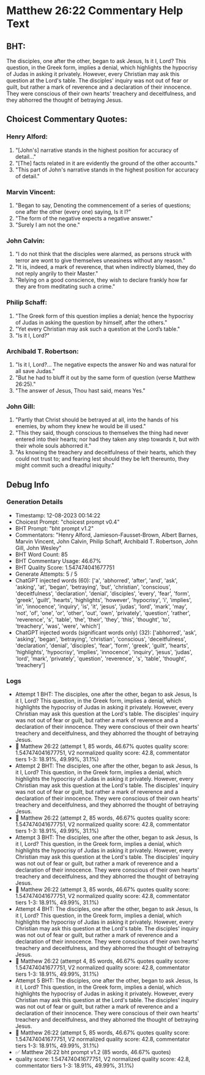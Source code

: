 # Matthew 26:22 Commentary Help Text

## BHT:
The disciples, one after the other, began to ask Jesus, Is it I, Lord? This question, in the Greek form, implies a denial, which highlights the hypocrisy of Judas in asking it privately. However, every Christian may ask this question at the Lord's table. The disciples' inquiry was not out of fear or guilt, but rather a mark of reverence and a declaration of their innocence. They were conscious of their own hearts' treachery and deceitfulness, and they abhorred the thought of betraying Jesus.

## Choicest Commentary Quotes:
### Henry Alford:
1. "[John's] narrative stands in the highest position for accuracy of detail..." 
2. "[The] facts related in it are evidently the ground of the other accounts."
3. "This part of John's narrative stands in the highest position for accuracy of detail."

### Marvin Vincent:
1. "Began to say, Denoting the commencement of a series of questions; one after the other (every one) saying, Is it I?"
2. "The form of the negative expects a negative answer."
3. "Surely I am not the one."

### John Calvin:
1. "I do not think that the disciples were alarmed, as persons struck with terror are wont to give themselves uneasiness without any reason."
2. "It is, indeed, a mark of reverence, that when indirectly blamed, they do not reply angrily to their Master."
3. "Relying on a good conscience, they wish to declare frankly how far they are from meditating such a crime."

### Philip Schaff:
1. "The Greek form of this question implies a denial; hence the hypocrisy of Judas in asking the question by himself, after the others."
2. "Yet every Christian may ask such a question at the Lord’s table."
3. "Is it I, Lord?"

### Archibald T. Robertson:
1. "Is it I, Lord?... The negative expects the answer No and was natural for all save Judas." 
2. "But he had to bluff it out by the same form of question (verse Matthew 26:25)." 
3. "The answer of Jesus, Thou hast said, means Yes."

### John Gill:
1. "Partly that Christ should be betrayed at all, into the hands of his enemies, by whom they knew he would be ill used."
2. "This they said, though conscious to themselves the thing had never entered into their hearts; nor had they taken any step towards it, but with their whole souls abhorred it."
3. "As knowing the treachery and deceitfulness of their hearts, which they could not trust to; and fearing lest should they be left thereunto, they might commit such a dreadful iniquity."


## Debug Info
### Generation Details
- Timestamp: 12-08-2023 00:14:22
- Choicest Prompt: "choicest prompt v0.4"
- BHT Prompt: "bht prompt v1.2"
- Commentators: "Henry Alford, Jamieson-Fausset-Brown, Albert Barnes, Marvin Vincent, John Calvin, Philip Schaff, Archibald T. Robertson, John Gill, John Wesley"
- BHT Word Count: 85
- BHT Commentary Usage: 46.67%
- BHT Quality Score: 1.547474041677751
- Generate Attempts: 5 / 5
- ChatGPT injected words (60):
	['a', 'abhorred', 'after', 'and', 'ask', 'asking', 'at', 'began', 'betraying', 'but', 'christian', 'conscious', 'deceitfulness', 'declaration', 'denial', 'disciples', 'every', 'fear', 'form', 'greek', 'guilt', 'hearts', 'highlights', 'however', 'hypocrisy', 'i', 'implies', 'in', 'innocence', 'inquiry', 'is', 'it', 'jesus', 'judas', 'lord', 'mark', 'may', 'not', 'of', 'one', 'or', 'other', 'out', 'own', 'privately', 'question', 'rather', 'reverence', 's', 'table', 'the', 'their', 'they', 'this', 'thought', 'to', 'treachery', 'was', 'were', 'which']
- ChatGPT injected words (significant words only) (32):
	['abhorred', 'ask', 'asking', 'began', 'betraying', 'christian', 'conscious', 'deceitfulness', 'declaration', 'denial', 'disciples', 'fear', 'form', 'greek', 'guilt', 'hearts', 'highlights', 'hypocrisy', 'implies', 'innocence', 'inquiry', 'jesus', 'judas', 'lord', 'mark', 'privately', 'question', 'reverence', 's', 'table', 'thought', 'treachery']

### Logs
- Attempt 1 BHT: The disciples, one after the other, began to ask Jesus, Is it I, Lord? This question, in the Greek form, implies a denial, which highlights the hypocrisy of Judas in asking it privately. However, every Christian may ask this question at the Lord's table. The disciples' inquiry was not out of fear or guilt, but rather a mark of reverence and a declaration of their innocence. They were conscious of their own hearts' treachery and deceitfulness, and they abhorred the thought of betraying Jesus.
- 🔄 Matthew 26:22 (attempt 1, 85 words, 46.67% quotes quality score: 1.547474041677751, V2 normalized quality score: 42.8, commentator tiers 1-3: 18.91%, 49.99%, 31.1%)
- Attempt 2 BHT: The disciples, one after the other, began to ask Jesus, Is it I, Lord? This question, in the Greek form, implies a denial, which highlights the hypocrisy of Judas in asking it privately. However, every Christian may ask this question at the Lord's table. The disciples' inquiry was not out of fear or guilt, but rather a mark of reverence and a declaration of their innocence. They were conscious of their own hearts' treachery and deceitfulness, and they abhorred the thought of betraying Jesus.
- 🔄 Matthew 26:22 (attempt 2, 85 words, 46.67% quotes quality score: 1.547474041677751, V2 normalized quality score: 42.8, commentator tiers 1-3: 18.91%, 49.99%, 31.1%)
- Attempt 3 BHT: The disciples, one after the other, began to ask Jesus, Is it I, Lord? This question, in the Greek form, implies a denial, which highlights the hypocrisy of Judas in asking it privately. However, every Christian may ask this question at the Lord's table. The disciples' inquiry was not out of fear or guilt, but rather a mark of reverence and a declaration of their innocence. They were conscious of their own hearts' treachery and deceitfulness, and they abhorred the thought of betraying Jesus.
- 🔄 Matthew 26:22 (attempt 3, 85 words, 46.67% quotes quality score: 1.547474041677751, V2 normalized quality score: 42.8, commentator tiers 1-3: 18.91%, 49.99%, 31.1%)
- Attempt 4 BHT: The disciples, one after the other, began to ask Jesus, Is it I, Lord? This question, in the Greek form, implies a denial, which highlights the hypocrisy of Judas in asking it privately. However, every Christian may ask this question at the Lord's table. The disciples' inquiry was not out of fear or guilt, but rather a mark of reverence and a declaration of their innocence. They were conscious of their own hearts' treachery and deceitfulness, and they abhorred the thought of betraying Jesus.
- 🔄 Matthew 26:22 (attempt 4, 85 words, 46.67% quotes quality score: 1.547474041677751, V2 normalized quality score: 42.8, commentator tiers 1-3: 18.91%, 49.99%, 31.1%)
- Attempt 5 BHT: The disciples, one after the other, began to ask Jesus, Is it I, Lord? This question, in the Greek form, implies a denial, which highlights the hypocrisy of Judas in asking it privately. However, every Christian may ask this question at the Lord's table. The disciples' inquiry was not out of fear or guilt, but rather a mark of reverence and a declaration of their innocence. They were conscious of their own hearts' treachery and deceitfulness, and they abhorred the thought of betraying Jesus.
- 🔄 Matthew 26:22 (attempt 5, 85 words, 46.67% quotes quality score: 1.547474041677751, V2 normalized quality score: 42.8, commentator tiers 1-3: 18.91%, 49.99%, 31.1%)
- ✅ Matthew 26:22 bht prompt v1.2 (85 words, 46.67% quotes)
- quality score: 1.547474041677751, V2 normalized quality score: 42.8, commentator tiers 1-3: 18.91%, 49.99%, 31.1%)